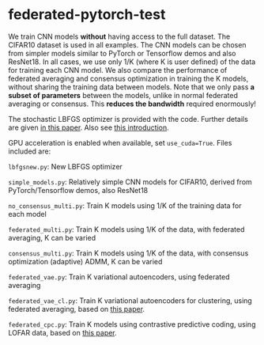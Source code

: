 # federated-pytorch-test
We train CNN models __without__ having access to the full dataset. The CIFAR10 dataset is used in all examples. The CNN models can be chosen from simpler models similar to PyTorch or Tensorflow demos and also ResNet18.  In all cases, we use only 1/K (where K is user defined) of the data for training each CNN model. We also compare the performance of federated averaging and consensus optimization in training the K models, without sharing the training data between models. Note that we only pass __a subset of parameters__ between the models, unlike in normal federated averaging or consensus. This __reduces the bandwidth__ required enormously! 

The stochastic LBFGS optimizer is provided with the code. Further details are given [in this paper](https://ieeexplore.ieee.org/document/8755567). Also see [this introduction](http://sagecal.sourceforge.net/pytorch/index.html).

GPU acceleration is enabled when available, set ```use_cuda=True```.
Files included are:

``` lbfgsnew.py ```: New LBFGS optimizer

``` simple_models.py ```: Relatively simple CNN models for CIFAR10, derived from PyTorch/Tensorflow demos, also ResNet18

``` no_consensus_multi.py ```: Train K models using 1/K of the training data for each model

``` federated_multi.py ```: Train K models using 1/K of the data, with federated averaging, K can be varied

``` consensus_multi.py ```: Train K models using 1/K of the data, with consensus optimization (adaptive) ADMM, K can be varied

``` federated_vae.py ```: Train K variational autoencoders, using federated averaging

``` federated_vae_cl.py ```: Train K variational autoencoders for clustering, using federated averaging, based on [this paper](https://arxiv.org/abs/2005.04613).

``` federated_cpc.py ```: Train K models using contrastive predictive coding, using LOFAR data, based on [this paper](https://arxiv.org/abs/1905.09272).
